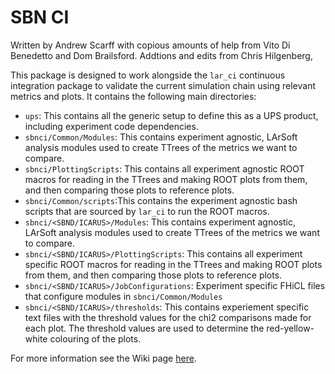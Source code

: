 SBN CI
======

Written by Andrew Scarff with copious amounts of help from Vito Di Benedetto and Dom Brailsford. Addtions and edits from Chris Hilgenberg,

This package is designed to work alongside the `lar_ci` continuous integration package to validate the current simulation chain using relevant metrics and plots. It contains the following main directories:

- `ups`: This contains all the generic setup to define this as a UPS product, including experiment code dependencies.
- `sbnci/Common/Modules`: This contains experiment agnostic, LArSoft analysis modules used to create TTrees of the metrics we want to compare.
- `sbnci/PlottingScripts`: This contains all experiment agnostic ROOT macros for reading in the TTrees and making ROOT plots from them, and then comparing those plots to reference plots.
- `sbnci/Common/scripts`:This contains the experiment agnostic bash scripts that are sourced by `lar_ci` to run the ROOT macros.
- `sbnci/<SBND/ICARUS>/Modules`: This contains experiment agnostic, LArSoft analysis modules used to create TTrees of the metrics we want to compare.
- `sbnci/<SBND/ICARUS>/PlottingScripts`: This contains all experiment specific ROOT macros for reading in the TTrees and making ROOT plots from them, and then comparing those plots to reference plots.
- `sbnci/<SBND/ICARUS>/JobConfigurations`: Experiment specific FHiCL files that configure modules in `sbnci/Common/Modules`
- `sbnci/<SBND/ICARUS>/thresholds`: This contains experiement specific text files with the threshold values for the chi2 comparisons made for each plot. The threshold values are used to determine the red-yellow-white colouring of the plots.

For more information see the Wiki page [here](https://sbnsoftware.github.io/sbn/sbnci_wiki/sbnci_main.html).
